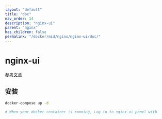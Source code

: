 ```yaml
---
layout: "default"
title: "doc"
nav_order: 14
description: "nginx-ui"
parent: "nginx"
has_children: false
permalink: "/docker/mid/nginx/nginx-ui/doc/"
---
```


# nginx-ui

[参考文章](https://mp.weixin.qq.com/s/sTsrkRqakj6X_iJAU2Nn3w)

## 安装

```bash
docker-compose up -d

# When your docker container is running, Log in to nginx-ui panel with http://<your_server_ip>:8080/install.
```
